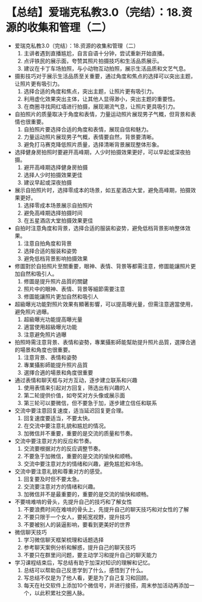 # 【总结】爱瑞克私教3.0（完结）：18.资源的收集和管理（二）

-   爱瑞克私教3.0（完结）：18.资源的收集和管理（二）
    1.  主讲者遇到直播尴尬，自言自语十分钟，尝试重新开始直播。
    2.  点评铁民的展示面，夸赞其照片拍摄技巧和生活品质展示。
    3.  建议在卡丁车场拍照，与小动物互动拍照，展示生活品质和文艺气息。
-   摄影技巧对于展示生活品质至关重要，通过角度和焦点的选择可以突出主题，让照片更有吸引力。
    1.  选择合适的角度和焦点，突出主题，让照片更有吸引力。
    2.  利用虚化效果突出主体，让其他人显得渺小，突出主题的重要性。
    3.  在商圈寻找网红墙进行拍摄，展现潮流气息，让照片更具吸引力。
-   自拍照片的质量取决于角度和表情，力量运动照片展现男子气概，但背景和表情也很重要。
    1.  自拍照片要选择合适的角度和表情，展现自信和魅力。
    2.  力量运动照片展现男子气概，表情要自然，背景要清晰。
    3.  避免打马赛克降低照片质量，选择清晰背景展现整体形象。
-   选择健身房拍照时要避开高峰期，人少时拍摄效果更好，可以早起或深夜拍摄。
    1.  避开高峰期选择健身房拍摄
    2.  选择人少时拍摄效果更佳
    3.  建议早起或深夜拍摄
-   展示自拍照片时，选择零成本的场景，如五星酒店大堂，避免高峰期，拍摄效果更好。
    1.  选择零成本场景展示自拍照片
    2.  避免高峰期选择拍摄时间
    3.  在五星酒店大堂拍摄效果更佳
-   自拍时注意角度和背景，选择合适的服装和姿势，避免低档背景影响整体效果。
    1.  注意自拍角度和背景
    2.  选择合适的服装和姿势
    3.  避免低档背景影响拍摄效果
-   修圖對於自拍照片至關重要，眼神、表情、背景等都需注意，修圖能讓照片更加自然和吸引人。
    1.  修圖是提升照片品質的關鍵
    2.  照片中的眼神、表情、背景等細節需要注意
    3.  修圖能讓照片更加自然和吸引人
-   超級曝光功能對照片效果有顯著影響，可以提高曝光量，但需注意適當使用，避免照片過曝。
    1.  超級曝光功能提高曝光量
    2.  適當使用超級曝光功能
    3.  注意避免照片過曝
-   拍照時需注意背景、表情和姿勢，專業攝影師能幫助提升照片品質，選擇合適的場景和角度也很重要。
    1.  注意背景、表情和姿勢
    2.  專業攝影師能提升照片品質
    3.  選擇合適的場景和角度很重要
-   通过表情和聊天框与对方互动，逐步建立联系和兴趣
    1.  使用表情来引起对方回复，筛选出有兴趣的人
    2.  第二轮提供价值，如夸奖对方头像或展示面
    3.  第三轮可以要微信，但不要急于加，逐步建立信任和联系
-   交流中要注意回复速度，适当延迟回复更合理。
    1.  回复速度要适当，不要太快。
    2.  在交流中要注意礼貌和尴尬的情况。
    3.  加微信并不重要，重要的是交流的质量和节奏。
-   交流中要注意对方的反应和节奏。
    1.  交流要根据对方的反应调整节奏。
    2.  不要急于加微信，重要的是交流的愉快和顺畅。
    3.  交流中要注意对方的情绪和兴趣，避免尴尬和冷场。
-   交流中要注意礼貌和尊重对方的感受。
    1.  回复要及时但不要太急。
    2.  交流要注意对方的情绪和兴趣。
    3.  加微信并不是最重要的，重要的是交流的愉快和顺畅。
-   不要啃难啃的骨头，先提升自己的技巧和了解女性
    1.  不要浪费时间在难啃的骨头上，先提升自己的聊天技巧和对女性的了解
    2.  不要只限于一个女人，要拓宽视野，提升技巧
    3.  不要被别人的装逼影响，要看到更美好的世界
-   微信聊天技巧
    1.  学习微信聊天框架梳理和话题选择
    2.  参考聊天案例分析和解惑，提升自己的聊天技巧
    3.  不要只在群里问问题，要主动学习和提升自己的聊天能力
-   学习课程结束后，写总结有助于加深对知识的理解和记忆。
    1.  总结可以帮助自己反思学到了什么，感悟到了什么。
    2.  写总结不仅是为了他人看，更是为了自己复习和回顾。
    3.  每天在社交软件上添加10个微信号，并进行接搭，周末参加活动再添加一个，以此积累社交圈人脉。